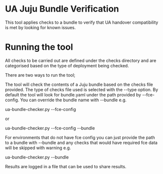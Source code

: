 # UA Juju Bundle Verification

This tool applies checks to a bundle to verify that UA handover compatibility
is met by looking for known issues.

# Running the tool

All checks to be carried out are defined under the checks directory and are
categorised based on the type of deployment being checked.

There are two ways to run the tool;

The tool will check the contents of a Juju bundle based on the checks file
provided. The type of checks file used is selected with the --type option. By
default the tool will look for bundle.yaml under the path provided by
--fce-config. You can override the bundle name with --bundle e.g.

ua-bundle-checker.py --fce-config <path to cpe-deployments config directory>

or

ua-bundle-checker.py --fce-config <path to cpe-deployments config directory> --bundle <filename>

For environments that do not have fce config you can just provide the path to a
bundle with --bundle and any checks that would have required fce data will be
skipped with warning e.g.

ua-bundle-checker.py --bundle <path to bundle>


Results are logged in a file that can be used to share results.

